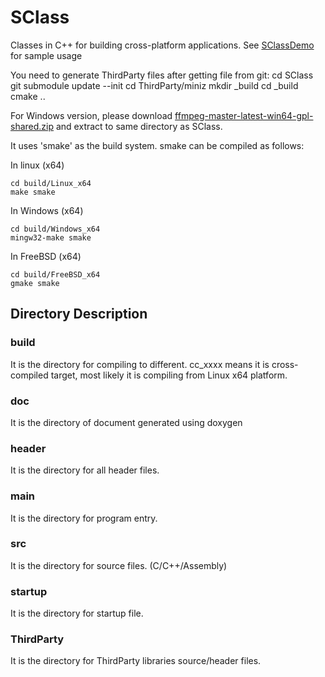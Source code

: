 # SClass

Classes in C++ for building cross-platform applications.
See [SClassDemo](http://github.com/sswroom/SClassDemo) for sample usage

You need to generate ThirdParty files after getting file from git:
cd SClass
git submodule update --init
cd ThirdParty/miniz
mkdir _build
cd _build
cmake ..

For Windows version, please download [ffmpeg-master-latest-win64-gpl-shared.zip](https://github.com/BtbN/FFmpeg-Builds/releases/tag/latest) and extract to same directory as SClass.

It uses 'smake' as the build system. smake can be compiled as follows:

In linux (x64)
```
cd build/Linux_x64
make smake
```

In Windows (x64)
```
cd build/Windows_x64
mingw32-make smake
```

In FreeBSD (x64)
```
cd build/FreeBSD_x64
gmake smake
```


## Directory Description
### build
It is the directory for compiling to different. cc_xxxx means it is cross-compiled target, most likely it is compiling from Linux x64 platform.

### doc
It is the directory of document generated using doxygen

### header
It is the directory for all header files.

### main
It is the directory for program entry.

### src
It is the directory for source files. (C/C++/Assembly)

### startup
It is the directory for startup file.

### ThirdParty
It is the directory for ThirdParty libraries source/header files.

